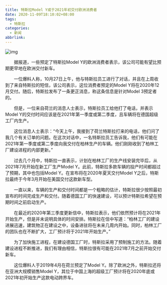 ```yaml
---
title: 特斯拉Model Y或于2021年初交付欧洲消费者
date: 2020-11-09T18:10:02+08:00
tags:
  - 特斯拉
categories:
  - 新闻
abbrlink:
---
```


![img](https://cdn.jsdelivr.net/gh/yakeing/Documentation@main/Hexo/images/b27f-kcaeqzx6258493.jpg)

　　据报道，一些预定了特斯拉Model Y的欧洲消费者表示，该公司可能有望比预期更早地在欧洲交付新车。

　　一位爆料人称，10月27日上午，他与特斯拉员工进行了对话，并且在上周收到了来自特斯拉的短信，该公司表示，这位消费者预定的Model Y将在2020年12月交付。随后，特斯拉发布了一条更正消息，称这条信息是针对Model 3预定者的。

　　但是，一位来自荷兰的消息人士表示，特斯拉员工给他打了电话，并表示Model Y的交付时间应该是在2021年第一季度或第二季度，且车辆将在德国超级工厂内生产。

　　这位消息人士表示：“今天上午，我接到了荷兰特斯拉打来的电话，他们问了我几个有关订单的问题。在这次对话中，一名特斯拉员工告诉我，他们有可能在2021年第一季度或第二季度向我交付在柏林生产的车辆。他们刚刚收到了柏林工厂建设进程的内部更新。”

　　过去几个月中，特斯拉一直表示，计划在柏林工厂的生产线安装完毕后，从2021年7月开始在新工厂生产Model Y。此前，特斯拉多款车辆的投产时间都超过了预期，其中也包括Model Y。在宣布将在2020年夏天交付Model Y之后，特斯拉最终于今年3月开始在美国交付这款新车型。

　　一直以来，车辆的生产和交付时间都是一个粗略的估计，特斯拉很少按照最初宣布的时间完成生产和交付。随着德国工厂的快速建设，可以预计特斯拉希望在预期时间之前启动生产。

　　在最近的2020年第三季度更新信中，特斯拉表示，他们依然预计将在2021年开始生产，但是并未说明具体的时间安排。特斯拉在信中写道：“柏林工厂的建设进展迅速，建筑物正在建设之中，设备进驻将在未来几周内开始。同时，柏林工厂的团队也在不断扩大，工厂预计将于2021年开始生产。”

　　为了加快施工进程，在建设德国工厂时，特斯拉采用了预制施工的方法。随着建设进程不断推进，我们有理由相信，特斯拉很有可能在2021年7月之前开始交付新车。

　　这位爆料人于2019年4月在荷兰预定了Model Y。除了欧洲之外，特斯拉还将在亚洲大规模销售Model Y，其位于中国上海的超级工厂预计将在2020年底或2021年初开始生产这款电动跨界车。